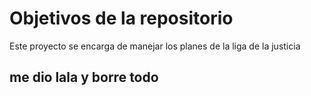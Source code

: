 # Objetivos de la repositorio

Este proyecto se encarga de manejar los planes de la liga de la justicia

## me dio lala y borre todo